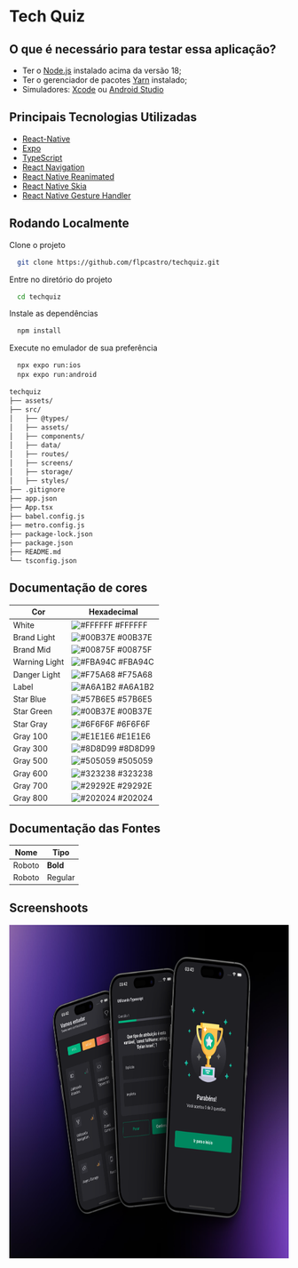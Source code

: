 # Tech Quiz

## O que é necessário para testar essa aplicação?

- Ter o [Node.js](https://nodejs.org/en) instalado acima da versão 18;
- Ter o gerenciador de pacotes [Yarn](https://yarnpkg.com/) instalado;
- Simuladores: [Xcode](https://developer.apple.com/xcode/) ou [Android Studio](https://developer.android.com/)

## Principais Tecnologias Utilizadas

- [React-Native](https://reactnative.dev/)
- [Expo](https://expo.dev/)
- [TypeScript](https://www.typescriptlang.org/)
- [React Navigation](https://reactnavigation.org/)
- [React Native Reanimated](https://docs.swmansion.com/react-native-reanimated/)
- [React Native Skia](https://shopify.github.io/react-native-skia/)
- [React Native Gesture Handler](https://docs.swmansion.com/react-native-gesture-handler/)

## Rodando Localmente

Clone o projeto

```bash
  git clone https://github.com/flpcastro/techquiz.git
```

Entre no diretório do projeto

```bash
  cd techquiz
```

Instale as dependências

```bash
  npm install
```

Execute no emulador de sua preferência

```bash
  npx expo run:ios
  npx expo run:android
```

```
techquiz
├── assets/
├── src/
│   ├── @types/
│   ├── assets/
│   ├── components/
│   ├── data/
│   ├── routes/
│   ├── screens/
│   ├── storage/
│   ├── styles/
├── .gitignore
├── app.json
├── App.tsx
├── babel.config.js
├── metro.config.js
├── package-lock.json
├── package.json
├── README.md
└── tsconfig.json
```

## Documentação de cores

| Cor           | Hexadecimal                                                      |
| ------------- | ---------------------------------------------------------------- |
| White         | ![#FFFFFF](https://via.placeholder.com/10/FFFFFF?text=+) #FFFFFF |
| Brand Light   | ![#00B37E](https://via.placeholder.com/10/00B37E?text=+) #00B37E |
| Brand Mid     | ![#00875F](https://via.placeholder.com/10/00875F?text=+) #00875F |
| Warning Light | ![#FBA94C](https://via.placeholder.com/10/FBA94C?text=+) #FBA94C |
| Danger Light  | ![#F75A68](https://via.placeholder.com/10/F75A68?text=+) #F75A68 |
| Label         | ![#A6A1B2](https://via.placeholder.com/10/A6A1B2?text=+) #A6A1B2 |
| Star Blue     | ![#57B6E5](https://via.placeholder.com/10/57B6E5?text=+) #57B6E5 |
| Star Green    | ![#00B37E](https://via.placeholder.com/10/00B37E?text=+) #00B37E |
| Star Gray     | ![#6F6F6F](https://via.placeholder.com/10/6F6F6F?text=+) #6F6F6F |
| Gray 100      | ![#E1E1E6](https://via.placeholder.com/10/E1E1E6?text=+) #E1E1E6 |
| Gray 300      | ![#8D8D99](https://via.placeholder.com/10/8D8D99?text=+) #8D8D99 |
| Gray 500      | ![#505059](https://via.placeholder.com/10/505059?text=+) #505059 |
| Gray 600      | ![#323238](https://via.placeholder.com/10/323238?text=+) #323238 |
| Gray 700      | ![#29292E](https://via.placeholder.com/10/29292E?text=+) #29292E |
| Gray 800      | ![#202024](https://via.placeholder.com/10/202024?text=+) #202024 |

## Documentação das Fontes

| Nome   | Tipo     |
| ------ | -------- |
| Roboto | **Bold** |
| Roboto | Regular  |

## Screenshoots

<div align="center">
  <img alt="Screenshot" src="./src/assets/framescreenshot.png" width="800" height="600">
</div>
